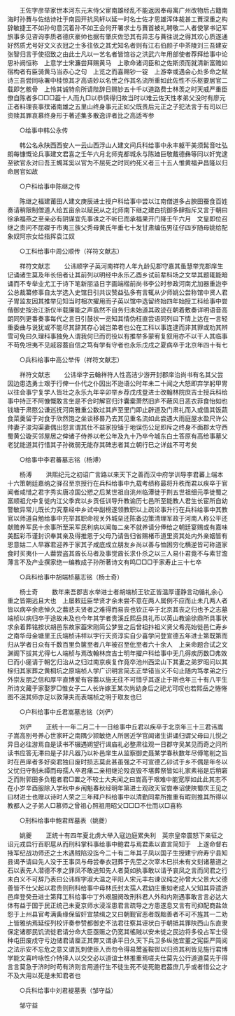 <!-- { "loadSidebar": true } -->
　　王佐字彦举家世本河东元末侍父宦南雄经乱不能返因奉母寓广州改物后占籍南海时孙蕡与佐结诗社于南园开抗风轩以延一时名士佐才思雄浑体裁甚工蕡深重之构辞敏捷王不如孙句意沉着孙不如王会何开署求士与蕡首被礼聘敬二人者使掌书记军旅事多见咨询李质者德庆豪帅也据有肇庆佐恐其有异志与蕡往说之得其欢心质遂通好然质尤号好文义衣冠之士多往依之其尤知名者则有江右伯颜子中茶陵刘三吾建安张智归言于使招致之由此士凡以一艺名者皆馆谷之洪武六年用部使者荐拜给事中论思补阙恒称　上意学士宋濂尝拜赐黄马　上歌命诸词臣和之佐斯须而就清新富赡如宿构者有臣骑黄马当赤心之句　上览之而喜赐钞一锭　上游幸或遇会心处多命之赋诗三吾尝同咏署中桂惊其才高语妙以名世之作其名流所重如此佐性不乐枢要居官二载即乞骸骨　上怜其诚特俞所请陛辞日赐钞五十千以道路费士林羡之时天威严重臣僚自陈者多□□□葢十人而九□以恭慎得归故当时以难云佐天性孝弟父没时有廖元正者料理丧事殡诸南雄之五里山终身事元正如父既贵后元正之子犯法言于有司以巳资赎其罪哀慕终身形于著述集多散逸评者比之高适岑参 

　　○给事中韩公永传 

　　韩公名永陕西西安人一云山西浮山人建文间兵科给事中永丰躯干美须髯音吐弘朗每慷慨论兵事建文君喜之壬午六月北师克都城永与陈廸巨敬戴德彝等同以奸党逮至欲官永对曰吾王蠋耳奚以官为不屈死之时同约死义者三十五人惟黄福尹昌隆以归命居官如故 

　　○户科给事中陈继之传 

　　陈继之福建莆田人建文庚辰进士授户科给事中尝以江南僧道多占腴田蚕食百姓奏请稍限制僧道人给五亩余以赋民从之北师南下继之建白抗御多肆指斥又言于朝曰徐承福燕之至亲必有阴谋宜先事诛之不听巳而承福果开门降壬午六月　文皇即位召继之责问不屈磔于市夷三族父秀母黄氏年垂七十发甘肃编伍男征仔四岁随母姚给配象奴阿宗女给指挥袁江奴 

　　○工科给事中周公顺传（祥符文献志） 

　　祥符文献志 
　　公讳顺字子英河南祥符人年九龄见郡守嘉其蚤慧举充郡庠生记诵诸生莫及年长倍者让其前列以明经中永乐乙酉乡试前辈科场之文举其题辄能暗诵而不专举业尤工于诗下笔新丽溢日字画端楷前尚书李公时参政河南尤加器重迨李公总裁纂修事自太学选入史馆日引共议赞益弘多有言辄从少师姚公尝称馆中贤人君子胃监友因其推举见知当时相次擢用而子英以馆中选留终始四年始授工科给事中尝偕御史按治江浙仅半载廉能之声翕然不自务归未始道其政迹在朝着敷奏详明语音高朗同列更番奏事每代之言日引鼓状一览知其情伪枉直尝语同列曰下情上达在一言轻重委曲与说犹或不能尽其辞其存心诚岂弟者也公在工科以事连逮而非其罪或劝其辨雪可免曰久理科事独免人谓我何巳而罚役以有推举多蒙宥复叙用亦不以干人其临事不苟免坦夷不见戚容葢自信之笃有学有守者也永乐戊戌之夏病卒于北京年四十有七 

　　○兵科给事中高公举传（祥符文献志） 

　　祥符文献志 
　　公讳举字云翰祥符人性高洁少游开封郡庠治尚书有名其父尝因边患选勇士艰于行俾一仆代之仆因出不逊语公时年未二十闻之大怒即弃学躬甲冑以往会事宁复学人皆壮之永乐九年辛卯举乡荐戊戌登进士改翰林院庶吉士授兵科给事中持正不阿慷慨敢言坐是不合时解官归汴囊槖萧然旧庐不蔽风日恶衣菲食怡如也钱塘于肃愍公谦巡抚河南雅重公数过其庐至里门即止辟道及门肃礼而入或值其饭蔬食菜羮留于对食于欣然饱之坐谈移晷乃去其见重名流如此尝遇大雨庭屋水盈尺许公帅妻子浚沟渠妻偶出怨言谓其仕不益家投锸于地误伤公足即斥之终身不面郡太守西蜀黄公璇买邻屋居之俾诸子侍养以老公年及九十乃卒今城东白土答原有高给事墓父老犹能道其行惜其子孙微弱无能存其碑志者其立朝行巳之详兹不可考矣 

　　○给事中李君蕃墓志铭（杨溥） 

　　杨溥 
　　洪熙纪元之初诏广言路以来天下之善而汉中府学训导李君蕃上端本十六策朝廷嘉纳之驿召至京授行在兵科给事中九载考绩称最将升秩而君以疾卒于官闻者咸惜之君字秀实唐凉国公愬之后某世祖自洮州临潭徙于荆五世祖细元季徙蜀之富顺祖允中复徙内江父季宾以乡贡任训导升教谕历七邑所至能教人君生长宦所自幼警敏异常儿既长力究羣经中乡试中副榜遂领教职以上疏论事升行在兵科给事中其教官以师道自勉给事中充举其职命视关外城垒还陈备边策清理军政于河南人称公平还献赡养军民十余事所至采军民利病以闻每二亲不就养请分俸给之朝廷宴赐或有嘉味美酝彩币谨封识奉其亲及得推恩于父母乃请告归省赐楮币道里资其处内外亲姻皆有恩意姑二人早寡君迎养于家其子咸底成立朋友乡尚以善与恤困穷化横逆皆可称道家食时买夷仆一人葢尝盗其酋长马者及事觉酋长求仆杀之以三人易仆君竟不与素甘澹薄言不及产业撰家绝一编教成子孙所著诗文有鸣□□□于家寿止三十七卒 

　　○兵科给事中胡端桢墓志铭（杨士奇） 

　　杨士奇 
　　数年来吾郡吉水举进士者胡端桢王钦正皆温厚谨静言动循礼余心重之皆期远且大也　上屡敕廷臣举贤才余未尝不意在两人属例不应而止未几两人者皆以病卒余悲悼久之葢悲夫贤者之难得而易丧也钦正卒于北京其丧之归也予之志墓端桢以病归卒于途故未及也今年其学者贵溪丘熙岳具礼币以英山教谕徐鼎所具事状求余着葬铭按状胡邑东故家葢宋刚简公梦昱之后曾祖抃祖义贤父希亮始徙邑仁寿乡之南华母金塘里王氏端桢讳祥以字行天资淳实自少喜学问登宣德五年进士第既第而归从学者日众有千数百里负箧至者八年被召至仳至者六十余人　上亲命题合试之文渊阁下拔其尤得七人端桢与焉改翰林庶吉士明年擢户科给事中无几得疾历数□弗效巳而小瘥请于朝乞归治从之归过南京疾复作竟卒池州西梁山下其妻之弟罗昭问以其榇归其家葬之黄桐坑之原端桢人学广识明言简志正举错当义不句止随内笃孝弟之行外崇友朋之信和厚平直博爱有容葢以施无往不可惜乎其遂止于斯也年三十有八平生所诗文藏于家娶罗□惟女子二人长许嫁王某次尚幼身后之祀尤可叹也若熙岳之惓惓图不泯其师亦足以敦薄夫而表端桢之明于取友也巳 

　　○户科给事中丘君嵩墓志铭（刘俨） 

　　刘俨 
　　正统十一年二月二十一日给事中丘君以疾卒于北京年三十三君讳嵩子嵩高别号养心世家旰之南隅少颕敏绝人所居近学官闻诸生讲诵归谓父母曰儿悦之异日必往游焉自是读书不辍遇朔望行谒庙礼必整肃往观一日郡守吴某见而奇之问所读书应答无滞曰是子非凡器乃以补邑庠生从监察御史聂某学春秋数年尽傅笔削之旨时在邑庠者多好奕君独曰废时损志莫此甚虽强之不可宣德乙卯试于乡不偶是年冬以父忧归守制未禫而母孺人卒君痛二亲相继沦殁哀毁不堪葬祭皆如礼家素裕是后稍窘乏而附郭田多负粗者君□置之不较士大夫闻之曰嵩高于艰难中能宽厚如此此其志不在小岁辛酉服除入学秋中乡闱魁春秋经明年第进士观政天官尝奉诏使陜蜀庆王见之曰材进士也赠以诗时人荣之三年拜户科给事中以清勤同辈所推重有暇则推其所得以教都人之子弟人□慕师之曾祖心照祖用昭父□□□不仕而以□喜称 

　　○刑科给事中鲍君辉墓表（姚夔） 

　　姚夔 
　　正统十有四年夏北虏大举入寇边庭累失利　英宗皇帝震怒下亲征之诏元戎启行百职扈从而刑科掌科事给事中鲍君与焉君素以直言简知于　上遂命督右掖军纪战功师还之土木遇贼陷没迄今二十有二年其子凤以国子生授建宁府寿宁县知县谒予请曰先人没于王事凤与母尝奉衣冠葬于先茔之次宰木巳拱未有文刻诸墓道之石以表先人潜德不孝之罪凤不敢逃知先人者莫如执事敢以请予哀凤之言而闵君之行未白义不可辞乃表曰公讳辉字淑大温之平阳人宋元丰右谏议纯之孙曾大父景大父德善皆不仕父起以君贵则刑科给事中母林氏封太孺人君幼庄重如老成人父知其异遣游邑庠登癸丑进士第拜工科给事中丁外艰服阕改刑科君人外和内刚遇事敢言言必达大体有益于国于民正统己未夏京师水浸淫患君言疏导之方患遂息又言有司抑配商盐敛怨于上州县官考满夤缘保留奸宜禁缉之又曰朝觐官恶者既黜善者不可不旌其一二劝　上皆雅纳焉延绥列校讦奏参赞都御史不法君往察其诬状白于朝抵其罪陜西山东直隶保定诸郡民饥流徙君请分命大臣亟赈之仍宽其徭贼以安未徙之民边将多役占军士侵种屯田废戍守亏边储君请厘正其弊又谓承平日久天下兵卫多纵弛宜董之宪臣严简阅之法示安不忘危之意又谓瓦刺使臣入贡勿令得易鬵釜鞍辔以归资其利皆见施行君博学能文喜吟咏性介特择人以交交必以道谊士林推重焉嗟夫仕莫先公行道道莫先于得言言莫急于济时时苟有济则言用道行生不徒生死不徒死鲍君葢庶几乎或者惜公之才不及大用以死是未知君者也 

　　○兵科给事中刘君褆墓表（邹守益） 

　　邹守益 
